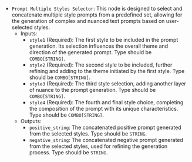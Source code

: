 - `Prompt Multiple Styles Selector`: This node is designed to select and concatenate multiple style prompts from a predefined set, allowing for the generation of complex and nuanced text prompts based on user-selected styles.
    - Inputs:
        - `style1` (Required): The first style to be included in the prompt generation. Its selection influences the overall theme and direction of the generated prompt. Type should be `COMBO[STRING]`.
        - `style2` (Required): The second style to be included, further refining and adding to the theme initiated by the first style. Type should be `COMBO[STRING]`.
        - `style3` (Required): The third style selection, adding another layer of nuance to the prompt generation. Type should be `COMBO[STRING]`.
        - `style4` (Required): The fourth and final style choice, completing the composition of the prompt with its unique characteristics. Type should be `COMBO[STRING]`.
    - Outputs:
        - `positive_string`: The concatenated positive prompt generated from the selected styles. Type should be `STRING`.
        - `negative_string`: The concatenated negative prompt generated from the selected styles, used for refining the generation process. Type should be `STRING`.
